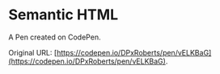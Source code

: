 # Semantic HTML

A Pen created on CodePen.

Original URL: [https://codepen.io/DPxRoberts/pen/vELKBaG](https://codepen.io/DPxRoberts/pen/vELKBaG).

